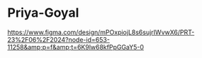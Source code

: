 # Priya-Goyal
https://www.figma.com/design/mPOxpiojL8s6sujrIWvwX6/PRT-23%2F06%2F2024?node-id=653-11258&amp;p=f&amp;t=6K9lw68kfPpGGaY5-0
